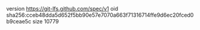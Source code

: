 version https://git-lfs.github.com/spec/v1
oid sha256:cceb48dda5d652f5bb90e57e7070a663f71316714ffe9d6ec20fced0b9ceae5c
size 10779
